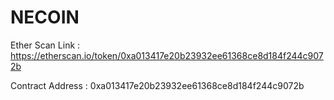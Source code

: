 # NECOIN

Ether Scan Link : https://etherscan.io/token/0xa013417e20b23932ee61368ce8d184f244c9072b

Contract Address : 0xa013417e20b23932ee61368ce8d184f244c9072b
